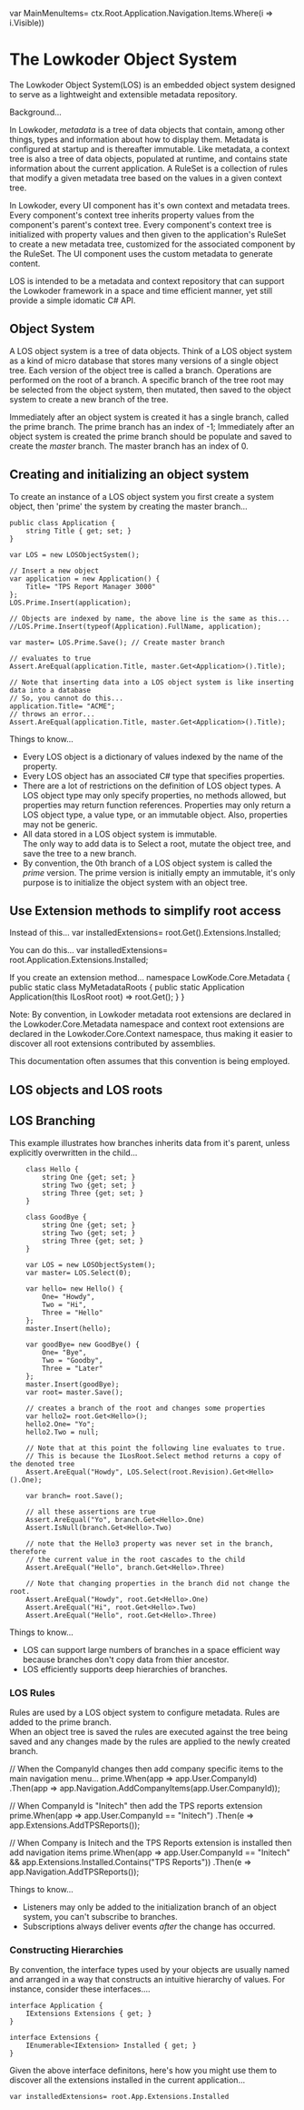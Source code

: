 ﻿

var	MainMenuItems= ctx.Root.Application.Navigation.Items.Where(i => i.Visible))



# The Lowkoder Object System

The Lowkoder Object System(LOS) is an embedded object system designed to serve as a lightweight and extensible metadata repository.

Background...

In Lowkoder, *metadata* is a tree of data objects that contain, among other things, types and information about how to display them.
Metadata is configured at startup and is thereafter immutable.
Like metadata, a context tree is also a tree of data objects, populated at runtime, and contains state information about the current application.
A RuleSet is a collection of rules that modify a given metadata tree based on the values in a given context tree.

In Lowkoder, every UI component has it's own context and metadata trees. 
Every component's context tree inherits property values from the component's parent's context tree.
Every component's context tree is initialized with property values and then given to the 
application's RuleSet to create a new metadata tree, customized for the associated component by the RuleSet.
The UI component uses the custom metadata to generate content.

LOS is intended to be a metadata and context repository that can support the Lowkoder framework in a space and time efficient manner, 
yet still provide a simple idomatic C# API.

## Object System
A LOS object system is a tree of data objects.
Think of a LOS object system as a kind of micro database that stores many versions of a single object tree.
Each version of the object tree is called a branch.
Operations are performed on the root of a branch.
A specific branch of the tree root may be selected from the object system, then mutated, then saved to the object system 
to create a new branch of the tree.

Immediately after an object system is created it has a single branch, called the prime branch.
The prime branch has an index of -1;
Immediately after an object system is created the prime branch should be populate and saved to create the *master* branch.
The master branch has an index of 0.

## Creating and initializing an object system

To create an instance of a LOS object system you first create a system object, then 'prime' the system by creating the master branch...
	
	public class Application {
		string Title { get; set; }
	}

    var LOS = new LOSObjectSystem();

	// Insert a new object
	var application = new Application() {
		Title= "TPS Report Manager 3000"
	};
	LOS.Prime.Insert(application);

	// Objects are indexed by name, the above line is the same as this...
	//LOS.Prime.Insert(typeof(Application).FullName, application);

	var master= LOS.Prime.Save(); // Create master branch

	// evaluates to true
	Assert.AreEqual(application.Title, master.Get<Application>().Title);

	// Note that inserting data into a LOS object system is like inserting data into a database
	// So, you cannot do this...
	application.Title= "ACME";
	// throws an error...
	Assert.AreEqual(application.Title, master.Get<Application>().Title);


Things to know...
- Every LOS object is a dictionary of values indexed by the name of the property.
- Every LOS object has an associated C# type that specifies properties.
- There are a lot of restrictions on the definition of LOS object types.
	A LOS object type may only specify properties, no methods allowed, but properties may return function references.
	Properties may only return a LOS object type, a value type, or an immutable object.
	Also, properties may not be generic.
- All data stored in a LOS object system is immutable.  
	The only way to add data is to Select a root, mutate the object tree, and save the tree to a new branch.
- By convention, the 0th branch of a LOS object system is called the *prime* version.
	The prime version is initially empty an immutable, it's only purpose is to initialize the object system 
	with an object tree.

## Use Extension methods to simplify root access

Instead of this...
	var installedExtensions= root.Get<Application>().Extensions.Installed;

You can do this...
	var installedExtensions= root.Application.Extensions.Installed;

If you create an extension method...
	namespace LowKode.Core.Metadata {
		public static class MyMetadataRoots {
			public static Application Application(this ILosRoot root) => root.Get<App>();
		}
	}

Note: By convention, in Lowkoder metadata root extensions are declared in the Lowkoder.Core.Metadata namespace 
and context root extensions are declared in the Lowkoder.Core.Context namespace, thus making it easier 
to discover all root extensions contributed by assemblies.

This documentation often assumes that this convention is being employed.

## LOS objects and LOS roots

## LOS Branching

This example illustrates how branches inherits data from it's parent, unless explicitly overwritten in the child...
	
		class Hello {
			string One {get; set; }
			string Two {get; set; }
			string Three {get; set; }
		}

		class GoodBye {
			string One {get; set; }
			string Two {get; set; }
			string Three {get; set; }
		}

	    var LOS = new LOSObjectSystem();
		var master= LOS.Select(0); 

		var hello= new Hello() {
			One= "Howdy",
			Two = "Hi",
			Three = "Hello"
		}; 
		master.Insert(hello); 

		var goodBye= new GoodBye() {
			One= "Bye",
			Two = "Goodby",
			Three = "Later"
		}; 
		master.Insert(goodBye); 
		var root= master.Save();

		// creates a branch of the root and changes some properties
		var hello2= root.Get<Hello>();
		hello2.One= "Yo";
		hello2.Two = null;

		// Note that at this point the following line evaluates to true.
		// This is because the ILosRoot.Select method returns a copy of the denoted tree
		Assert.AreEqual("Howdy", LOS.Select(root.Revision).Get<Hello>().One);

		var branch= root.Save();

		// all these assertions are true
		Assert.AreEqual("Yo", branch.Get<Hello>.One)
		Assert.IsNull(branch.Get<Hello>.Two)

		// note that the Hello3 property was never set in the branch, therefore 
		// the current value in the root cascades to the child
		Assert.AreEqual("Hello", branch.Get<Hello>.Three)

		// Note that changing properties in the branch did not change the root.
		Assert.AreEqual("Howdy", root.Get<Hello>.One)
		Assert.AreEqual("Hi", root.Get<Hello>.Two)
		Assert.AreEqual("Hello", root.Get<Hello>.Three)

Things to know...
- LOS can support large numbers of branches in a space efficient way because branches don't copy data from thier ancestor.
- LOS efficiently supports deep hierarchies of branches.


### LOS Rules
	
Rules are used by a LOS object system to configure metadata.
Rules are added to the prime branch.  
When an object tree is saved the rules are executed against the tree being saved and any changes made by the rules 
are applied to the newly created branch.

// When the CompanyId changes then add company specific items to the main navigation menu...
prime.When<Application>(app => app.User.CompanyId)
	.Then(app => app.Navigation.AddCompanyItems(app.User.CompanyId));

// When CompanyId is "Initech" then add the TPS reports extension
prime.When<Application>(app => app.User.CompanyId == "Initech")
	.Then(e => app.Extensions.AddTPSReports());

// When Company is Initech and the TPS Reports extension is installed then add navigation items
prime.When<Application>(app => app.User.CompanyId == "Initech" && app.Extensions.Installed.Contains("TPS Reports"))
.Then(e => app.Navigation.AddTPSReports());

Things to know...
- Listeners may only be added to the initialization branch of an object system, you can't subscribe to branches.
- Subscriptions always deliver events *after* the change has occurred.

### Constructing Hierarchies 

By convention, the interface types used by your objects are usually named and arranged in a way that constructs an intuitive hierarchy of values.
For instance, consider these interfaces....

	interface Application {
		IExtensions Extensions { get; } 
	}

	interface Extensions {
		IEnumerable<IExtension> Installed { get; } 
	}

Given the above interface definitons, here's how you might use them to discover all the extensions installed in the current application...

	var installedExtensions= root.App.Extensions.Installed
